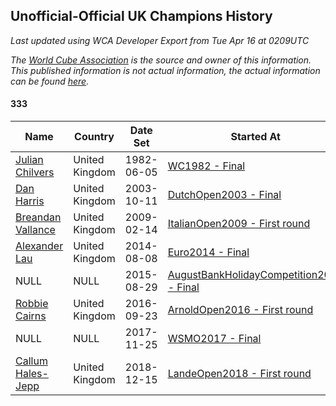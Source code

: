 ## Unofficial-Official UK Champions History

*Last updated using WCA Developer Export from Tue Apr 16 at 0209UTC*

*The [World Cube Association](https://www.worldcubeassociation.org) is the source and owner of this information. This published information is not actual information, the actual information can be found [here](https://www.worldcubeassociation.org/results).*

#### 333

|Name|Country|Date Set|Started At|Ended At|Days Held|  
|--|--|--|--|--|--|  
|[Julian Chilvers](https://www.worldcubeassociation.org/persons/1982CHIL01)|United Kingdom|1982-06-05|[WC1982 - Final](https://www.worldcubeassociation.org/competitions/WC1982/results/all#e333_f)|1 year after [WC1982](https://www.worldcubeassociation.org/competitions/WC1982/results/all#e333_f)|365|  
|[Dan Harris](https://www.worldcubeassociation.org/persons/2003HARR01)|United Kingdom|2003-10-11|[DutchOpen2003 - Final](https://www.worldcubeassociation.org/competitions/DutchOpen2003/results/all#e333_f)|1 year after [BelgianOpen2008](https://www.worldcubeassociation.org/competitions/BelgianOpen2008/results/all#e333_f)|1942|  
|[Breandan Vallance](https://www.worldcubeassociation.org/persons/2007VALL01)|United Kingdom|2009-02-14|[ItalianOpen2009 - First round](https://www.worldcubeassociation.org/competitions/ItalianOpen2009/results/all#e333_1)|1 year after [WC2013](https://www.worldcubeassociation.org/competitions/WC2013/results/all#e333_f)|1990|  
|[Alexander Lau](https://www.worldcubeassociation.org/persons/2011LAUA01)|United Kingdom|2014-08-08|[Euro2014 - Final](https://www.worldcubeassociation.org/competitions/Euro2014/results/all#e333_f)|1 year after [Euro2014](https://www.worldcubeassociation.org/competitions/Euro2014/results/all#e333_f)|365|  
|NULL|NULL|2015-08-29|[AugustBankHolidayCompetition2015 - Final](https://www.worldcubeassociation.org/competitions/AugustBankHolidayCompetition2015/results/all#e333_f)|1 year after [AugustBankHolidayCompetition2015](https://www.worldcubeassociation.org/competitions/AugustBankHolidayCompetition2015/results/all#e333_f)|366|  
|[Robbie Cairns](https://www.worldcubeassociation.org/persons/2014CAIR01)|United Kingdom|2016-09-23|[ArnoldOpen2016 - First round](https://www.worldcubeassociation.org/competitions/ArnoldOpen2016/results/all#e333_1)|1 year after [FMECuboyCalla2016](https://www.worldcubeassociation.org/competitions/FMECuboyCalla2016/results/all#e333_f)|421|  
|NULL|NULL|2017-11-25|[WSMO2017 - Final](https://www.worldcubeassociation.org/competitions/WSMO2017/results/all#e333_f)|1 year after [WSMO2017](https://www.worldcubeassociation.org/competitions/WSMO2017/results/all#e333_f)|365|  
|[Callum Hales-Jepp](https://www.worldcubeassociation.org/persons/2012HALE01)|United Kingdom|2018-12-15|[LandeOpen2018 - First round](https://www.worldcubeassociation.org/competitions/LandeOpen2018/results/all#e333_1)|Ongoing|121|  

